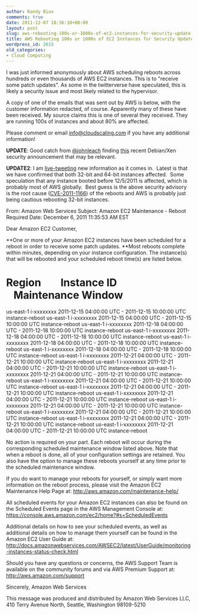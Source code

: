 ```yaml
---
author: Randy Bias
comments: true
date: 2011-12-07 18:36:10+00:00
layout: post
slug: aws-rebooting-100s-or-1000s-of-ec2-instances-for-security-update
title: AWS Rebooting 100s or 1000s of EC2 Instances for Security Update
wordpress_id: 2615
old_categories:
- Cloud Computing
---
```


I was just informed anonymously about AWS scheduling reboots across hundreds or even thousands of AWS EC2 instances.  This is to "receive some patch updates".  As some in the twitterverse have speculated, this is likely a security issue and most likely related to the hypervisor.

<!-- more -->A copy of one of the emails that was sent out by AWS is below, with the customer information redacted, of course.  Apparently many of these have been received.  My source claims this is one of several they received.  They are running 100s of instances and about 80% are affected.

Please comment or email info@cloudscaling.com if you have any additional information!

**UPDATE**: Good catch from [@johnleach](https://twitter.com/#!/johnleach) finding [this](http://www.debian.org/security/2011/dsa-2337) recent Debian/Xen security announcement that may be relevant.

**UPDATE2**: I am [live-tweeting](http://twitter.com/randybias) new information as it comes in.  Latest is that we have confirmed that both 32-bit and 64-bit instances affected.  Some speculation that any instance booted before 12/5/2011 is affected, which is probably most of AWS globally.  Best guess is the above security advisory is the root cause ([CVE-2011-1166](http://security-tracker.debian.org/tracker/CVE-2011-1166)) of the reboots and AWS is probably just being cautious rebooting 32-bit instances.


From: Amazon Web Services
Subject: Amazon EC2 Maintenance - Reboot Required
Date: December 6, 2011 11:35:53 AM EST

Dear Amazon EC2 Customer,

**One or more of your Amazon EC2 instances have been scheduled for a reboot in order to receive some patch updates. **Most reboots complete within minutes, depending on your instance configuration. The instance(s) that will be rebooted and your scheduled reboot time(s) are listed below.

Region        Instance ID    Maintenance Window
=================================================================
us-east-1	i-xxxxxxxx	2011-12-15 04:00:00 UTC - 2011-12-15 10:00:00 UTC instance-reboot
us-east-1	i-xxxxxxxx	2011-12-15 04:00:00 UTC - 2011-12-15 10:00:00 UTC	 instance-reboot
us-east-1	i-xxxxxxxx	2011-12-18 04:00:00 UTC - 2011-12-18 10:00:00 UTC	 instance-reboot
us-east-1	i-xxxxxxxx	2011-12-18 04:00:00 UTC - 2011-12-18 10:00:00 UTC	 instance-reboot
us-east-1	i-xxxxxxxx	2011-12-18 04:00:00 UTC - 2011-12-18 10:00:00 UTC	 instance-reboot
us-east-1	i-xxxxxxxx	2011-12-18 04:00:00 UTC - 2011-12-18 10:00:00 UTC	 instance-reboot
us-east-1	i-xxxxxxxx	2011-12-21 04:00:00 UTC - 2011-12-21 10:00:00 UTC	 instance-reboot
us-east-1	i-xxxxxxxx	2011-12-21 04:00:00 UTC - 2011-12-21 10:00:00 UTC	 instance-reboot
us-east-1	i-xxxxxxxx	2011-12-21 04:00:00 UTC - 2011-12-21 10:00:00 UTC	 instance-reboot
us-east-1	i-xxxxxxxx	2011-12-21 04:00:00 UTC - 2011-12-21 10:00:00 UTC	 instance-reboot
us-east-1	i-xxxxxxxx	2011-12-21 04:00:00 UTC - 2011-12-21 10:00:00 UTC	 instance-reboot
us-east-1	i-xxxxxxxx	2011-12-21 04:00:00 UTC - 2011-12-21 10:00:00 UTC	 instance-reboot
us-east-1	i-xxxxxxxx	2011-12-21 04:00:00 UTC - 2011-12-21 10:00:00 UTC	 instance-reboot
us-east-1	i-xxxxxxxx	2011-12-21 04:00:00 UTC - 2011-12-21 10:00:00 UTC	 instance-reboot
us-east-1	i-xxxxxxxx	2011-12-21 04:00:00 UTC - 2011-12-21 10:00:00 UTC	 instance-reboot
us-east-1	i-xxxxxxxx	2011-12-21 04:00:00 UTC - 2011-12-21 10:00:00 UTC	 instance-reboot

No action is required on your part. Each reboot will occur during the corresponding scheduled maintenance window listed above. Note that when a reboot is done, all of your configuration settings are retained. You also have the option to manage these reboots yourself at any time prior to the scheduled maintenance window.

If you do want to manage your reboots for yourself, or simply want more information on the reboot process, please visit the Amazon EC2 Maintenance Help Page at: http://aws.amazon.com/maintenance-help/

All scheduled events for your Amazon EC2 instances can also be found on the Scheduled Events page in the AWS Management Console at:
https://console.aws.amazon.com/ec2/home?#s=ScheduledEvents

Additional details on how to see your scheduled events, as well as additional details on how to manage them yourself can be found in the Amazon EC2 User Guide at: http://docs.amazonwebservices.com/AWSEC2/latest/UserGuide/monitoring-instances-status-check.html

Should you have any questions or concerns, the AWS Support Team is available on the community forums and via AWS Premium Support at:
http://aws.amazon.com/support

Sincerely,
Amazon Web Services

This message was produced and distributed by Amazon Web Services LLC, 410 Terry Avenue North, Seattle, Washington 98109-5210</blockquote>
